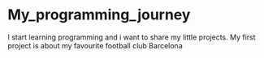 # My_programming_journey
I start learning programming and i want to share my little projects. My first project is about my favourite football club Barcelona
